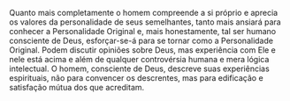 ﻿Quanto mais completamente o homem compreende a si próprio e aprecia os valores da personalidade de seus semelhantes, tanto mais ansiará para conhecer a Personalidade Original e, mais honestamente, tal ser humano consciente de Deus, esforçar-se-á para se tornar como a Personalidade Original. Podem discutir opiniões sobre Deus, mas experiência com Ele e nele está acima e além de qualquer controvérsia humana e mera lógica intelectual. O homem, consciente de Deus, descreve suas experiências espirituais, não para convencer os descrentes, mas para edificação e satisfação mútua dos que acreditam.